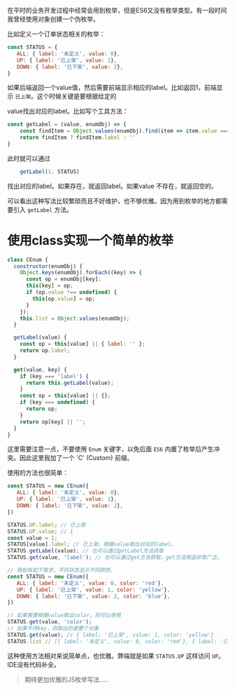 在平时的业务开发过程中经常会用到枚举，但是ES6又没有枚举类型。有一段时间我曾经使用对象创建一个伪枚举。

比如定义一个订单状态相关的枚举：

```jsx
const STATUS = {
   ALL: { label: '未定义', value: 0},
   UP: { label: '已上架', value: 1},
   DOWN: { label: '已下架', value: 2},
}
```

如果后端返回一个value值，然后需要前端显示相应的label。比如返回1，前端显示 `已上架`。这个时候关键是要根据给定的

value找出对应的label。比如写个工具方法：

```jsx
const getLabel = (value, enumObj) => {
    const findItem = Object.values(enumObj).find(item => item.value === value)
    return findItem ? findItem.label : ''
}
```

此时就可以通过 

```jsx
    getLabel(1, STATUS)
```

找出对应的label。如果存在，就返回label。如果value 不存在，就返回空的。

可以看出这种写法比较繁琐而且不好维护，也不够优雅。因为用到枚举的地方都需要引入 `getLabel` 方法。


# 使用class实现一个简单的枚举

```jsx
class CEnum {
  constructor(enumObj) {
    Object.keys(enumObj).forEach((key) => {
      const op = enumObj[key];
      this[key] = op;
      if (op.value !== undefined) {
        this[op.value] = op;
      }
    });
    this.list = Object.values(enumObj);
  }

  getLabel(value) {
    const op = this[value] || { label: '' };
    return op.label;
  }

  get(value, key) {
    if (key === 'label') {
      return this.getLabel(value);
    }
    const op = this[value] || {};
    if (key === undefined) {
      return op;
    }
    return op[key] || '';
  }
}
```

这里需要注意一点，不要使用 `Enum` 关键字，以免后面 `ES6` 内置了枚举后产生冲突。因此这里我加了一个 'C' (Custom) 前缀。

使用的方法也很简单：

```jsx
const STATUS = new CEnum({
   ALL: { label: '未定义', value: 0},
   UP: { label: '已上架', value: 1},
   DOWN: { label: '已下架', value: 2},
})

STATUS.UP.label; // 已上架
STATUS.UP.value; // 1
const value = 1;
STATUS[value].label; // 已上架。根据value取出对应的label。
STATUS.getLabel(value); // 也可以通过getLabel方法获取
STATUS.get(value, 'label'); // 也可以通过get方法获取。get方法用途非常广泛。

// 假如有如下需求，不同状态显示不同颜色。
const STATUS = new CEnum({
   ALL: { label: '未定义', value: 0, color: 'red'},
   UP: { label: '已上架', value: 1, color: 'yellow'},
   DOWN: { label: '已下架', value: 2, color: 'blue'},
})

// 如果需要根据value取出color，则可以使用
STATUS.get(value, 'color');
// 如果不传key，则取出的是整个对象
STATUS.get(value); // { label: '已上架', value: 1, color: 'yellow'}
STATUS.list // [{ label: '未定义', value: 0, color: 'red'}, { label: '已上架', value: 1, color: 'yellow'},{ label: '已下架', value: 2, color: 'blue'}ß]
```

这种使用方法相对来说简单点，也优雅。弊端就是如果 `STATUS.UP` 这样访问 `UP`。IDE没有代码补全。


> 期待更加优雅的JS枚举写法.....
